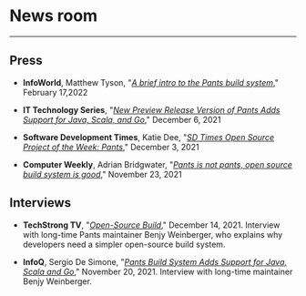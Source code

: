 # News room

---

## Press

- **InfoWorld**, Matthew Tyson, "_[A brief intro to the Pants build system](https://www.infoworld.com/article/3650508/a-brief-intro-to-the-pants-build-system.html)_," February 17,2022

- **IT Technology Series**, "_[New Preview Release Version of Pants Adds Support for Java, Scala, and Go](https://itechnologyseries.com/security/toolchain-releases-significant-update-to-the-pants-open-source-build-system/)_," December 6, 2021

- **Software Development Times**, Katie Dee, "_[SD Times Open Source Project of the Week: Pants](https://sdtimes.com/softwaredev/sd-times-open-source-project-of-the-week-pants/)_," December 3, 2021

- **Computer Weekly**, Adrian Bridgwater, "_[Pants is not pants, open source build system is good](https://www.computerweekly.com/blog/Open-Source-Insider/Pants-is-not-pants-open-source-build-system-is-good)_," November 23, 2021

## Interviews

- **TechStrong TV**, "_[Open-Source Build](https://digitalanarchist.com/videos/featured-guests/open-source-build-toolchain-labs)_," December 14, 2021. Interview with long-time Pants maintainer Benjy Weinberger, who explains why developers need a simpler open-source build system.

- **InfoQ**, Sergio De Simone, "_[Pants Build System Adds Support for Java, Scala and Go](https://www.infoq.com/news/2021/11/pants-build-system-2/)_," November 20, 2021. Interview with long-time maintainer Benjy Weinberger.
